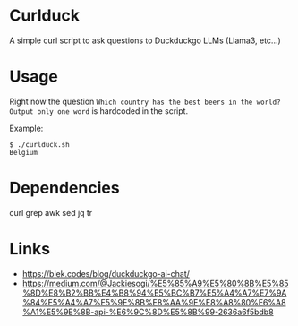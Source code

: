 Curlduck
========

A simple curl script to ask questions to Duckduckgo LLMs (Llama3, etc...)

Usage
=====

Right now the question `Which country has the best beers in the world? Output only one word` is hardcoded in the script.

Example:

```
$ ./curlduck.sh
Belgium
```

Dependencies
============

curl grep awk sed jq tr

Links
=====

* https://blek.codes/blog/duckduckgo-ai-chat/
* https://medium.com/@Jackiesogi/%E5%85%A9%E5%80%8B%E5%85%8D%E8%B2%BB%E4%B8%94%E5%BC%B7%E5%A4%A7%E7%9A%84%E5%A4%A7%E5%9E%8B%E8%AA%9E%E8%A8%80%E6%A8%A1%E5%9E%8B-api-%E6%9C%8D%E5%8B%99-2636a6f5bdb8
